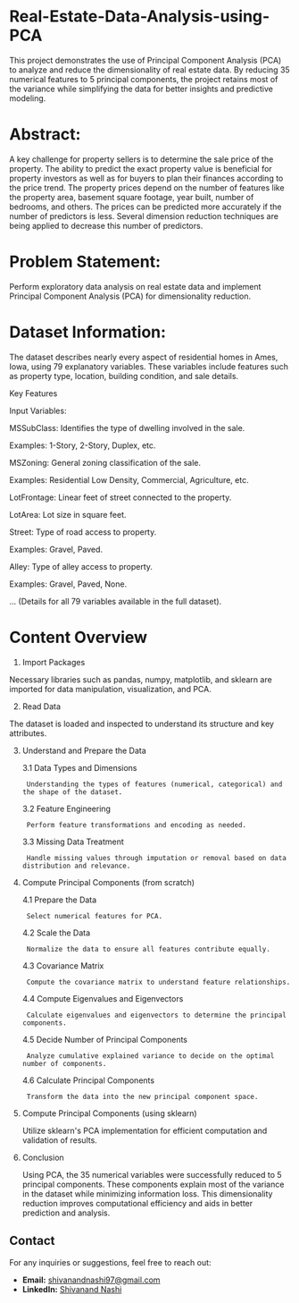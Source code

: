 # Real-Estate-Data-Analysis-using-PCA
This project demonstrates the use of Principal Component Analysis (PCA) to analyze and reduce the dimensionality of real estate data. By reducing 35 numerical features to 5 principal components, the project retains most of the variance while simplifying the data for better insights and predictive modeling.

# Abstract:
A key challenge for property sellers is to determine the sale price of the property. The ability to predict the exact property value is beneficial for property investors as well as for buyers to plan their finances according to the price trend. The property prices depend on the number of features like the property area, basement square footage, year built, number of bedrooms, and others. The prices can be predicted more accurately if the number of predictors is less. Several dimension reduction techniques are being applied to decrease this number of predictors.

# Problem Statement:
Perform exploratory data analysis on real estate data and implement Principal Component Analysis (PCA) for dimensionality reduction.

# Dataset Information:

The dataset describes nearly every aspect of residential homes in Ames, Iowa, using 79 explanatory variables. These variables include features such as property type, location, building condition, and sale details.

Key Features

Input Variables:

MSSubClass: Identifies the type of dwelling involved in the sale.

Examples: 1-Story, 2-Story, Duplex, etc.

MSZoning: General zoning classification of the sale.

Examples: Residential Low Density, Commercial, Agriculture, etc.

LotFrontage: Linear feet of street connected to the property.

LotArea: Lot size in square feet.

Street: Type of road access to property.

Examples: Gravel, Paved.

Alley: Type of alley access to property.

Examples: Gravel, Paved, None.

... (Details for all 79 variables available in the full dataset).

# Content Overview

1. Import Packages

Necessary libraries such as pandas, numpy, matplotlib, and sklearn are imported for data manipulation, visualization, and PCA.

2. Read Data

The dataset is loaded and inspected to understand its structure and key attributes.

3. Understand and Prepare the Data

	3.1 Data Types and Dimensions
	
		Understanding the types of features (numerical, categorical) and the shape of the dataset.
	
	3.2 Feature Engineering
	
		Perform feature transformations and encoding as needed.
	
	3.3 Missing Data Treatment

		Handle missing values through imputation or removal based on data distribution and relevance.

4. Compute Principal Components (from scratch)

	4.1 Prepare the Data
	
		Select numerical features for PCA.
	
	4.2 Scale the Data
	
		Normalize the data to ensure all features contribute equally.
	
	4.3 Covariance Matrix
	
		Compute the covariance matrix to understand feature relationships.
	
	4.4 Compute Eigenvalues and Eigenvectors
	
		Calculate eigenvalues and eigenvectors to determine the principal components.
	
	4.5 Decide Number of Principal Components
	
		Analyze cumulative explained variance to decide on the optimal number of components.
	
	4.6 Calculate Principal Components
	
		Transform the data into the new principal component space.

5. Compute Principal Components (using sklearn)

	Utilize sklearn's PCA implementation for efficient computation and validation of results.
6. Conclusion

	Using PCA, the 35 numerical variables were successfully reduced to 5 principal components. These components explain most of the variance in the dataset while minimizing information loss. This dimensionality reduction improves computational efficiency and aids in better prediction and analysis.

## Contact

For any inquiries or suggestions, feel free to reach out:

- **Email:** [shivanandnashi97@gmail.com](mailto:shivanandnashi97@gmail.com)
- **LinkedIn:** [Shivanand Nashi](https://www.linkedin.com/in/shivanand-s-nashi-79579821a)
